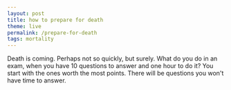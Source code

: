 ```yaml
---
layout: post
title: how to prepare for death
theme: live
permalink: /prepare-for-death
tags: mortality
---
```


Death is coming.
Perhaps not so quickly, but surely.
What do you do in an exam, when you have 10 questions to answer and one hour to do it?
You start with the ones worth the most points.
There will be questions you won't have time to answer.